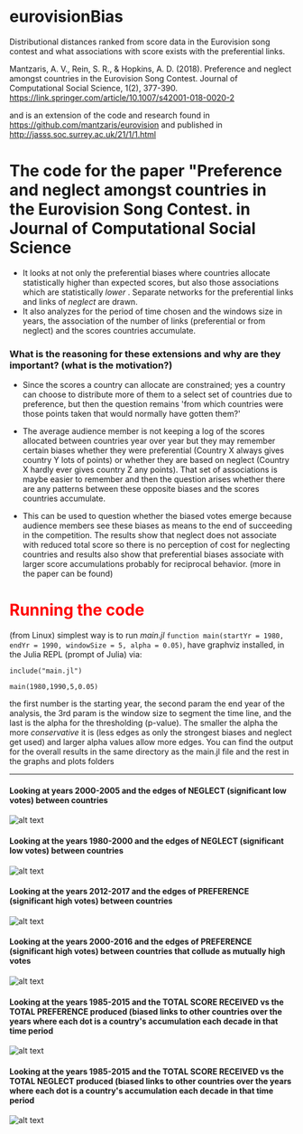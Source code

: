 # eurovisionBias
Distributional distances ranked from score data in the Eurovision song contest and what associations with score exists with the preferential links.

Mantzaris, A. V., Rein, S. R., & Hopkins, A. D. (2018). Preference and neglect amongst countries in the Eurovision Song Contest. Journal of Computational Social Science, 1(2), 377-390.
https://link.springer.com/article/10.1007/s42001-018-0020-2

and is an extension of the code and research found in https://github.com/mantzaris/eurovision and published in http://jasss.soc.surrey.ac.uk/21/1/1.html

# The code for the paper "Preference and neglect amongst countries in the Eurovision Song Contest. in Journal of Computational Social Science

* It looks at not only the preferential biases where countries allocate statistically higher than expected scores, but also those associations which are statistically *lower* . Separate networks for the preferential links and links of *neglect* are drawn.
* It also analyzes for the period of time chosen and the windows size in years, the association of the number of links (preferential or from neglect) and the scores countries accumulate.

### What is the reasoning for these extensions and why are they important? (what is the motivation?)

* Since the scores a country can allocate are constrained; yes a country can choose to distribute more of them to a select set of countries due to preference, but then the question remains 'from which countries were those points taken that would normally have gotten them?'

* The average audience member is not keeping a log of the scores allocated between countries year over year but they may remember certain biases whether they were preferential (Country X always gives country Y lots of points) or whether they are based on neglect (Country X hardly ever gives country Z any points). That set of associations is maybe easier to remember and then the question arises whether there are any patterns between these opposite biases and the scores countries accumulate.

* This can be used to question whether the biased votes emerge because audience members see these biases as means to the end of succeeding in the competition. The results show that neglect does not associate with reduced total score so there is no perception of cost for neglecting countries and results also show that preferential biases associate with larger score accumulations probably for reciprocal behavior. (more in the paper can be found)


# <span style="color:red">Running the code</span>
(from Linux) simplest way is to run *main.jl* `function main(startYr = 1980, endYr = 1990, windowSize = 5, alpha = 0.05)`, have graphviz installed, in the Julia REPL (prompt of Julia) via:

`include("main.jl")`

`main(1980,1990,5,0.05)`

the first number is the starting year, the second param the end year of the analysis, the 3rd param is the window size to segment the time line, and the last is the alpha for the thresholding (p-value). The smaller the alpha the more *conservative* it is (less edges as only the strongest biases and neglect get used) and larger alpha values allow more edges. You can find the output for the overall results in the same directory as the main.jl file and the rest in the graphs and plots folders
<hr>


#### Looking at years 2000-2005 and the edges of NEGLECT (significant low votes) between countries 

 ![alt text](networkFigures/networkLowerOneWay20002005alpha005.png)

#### Looking at the years 1980-2000 and the edges of NEGLECT (significant low votes) between countries 

 ![alt text](networkFigures/networkLowerTotalOneWay1980to2000win5alpha0001.png)






#### Looking at the years 2012-2017 and the edges of PREFERENCE (significant high votes) between countries 

 ![alt text](networkFigures/networkUpperOneWay2012-2017alpha0.05.png)

#### Looking at the years 2000-2016 and the edges of PREFERENCE (significant high votes) between countries that collude as mutually high votes

 ![alt text](networkFigures/networkMutualUpperTotal2000to2016win8alpha0.05.png)






#### Looking at the years 1985-2015 and the TOTAL SCORE RECEIVED vs the TOTAL PREFERENCE produced (biased links to other countries over the years where each dot is a country's accumulation each decade in that time period

 ![alt text](biasAssociationPlots/scatterScoreVSprefOut19852015win10alpha005.png)

#### Looking at the years 1985-2015 and the TOTAL SCORE RECEIVED vs the TOTAL NEGLECT produced (biased links to other countries over the years where each dot is a country's accumulation each decade in that time period

 ![alt text](biasAssociationPlots/scatterScoreVSNegOut19852015win10alpha005.png)





